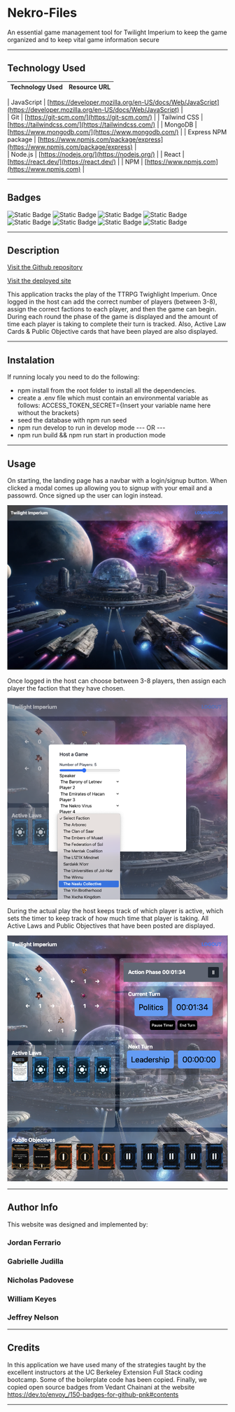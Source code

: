 # Nekro-Files

An essential game management tool for Twilight Imperium to keep the game organized and to keep vital game information secure

---

## Technology Used 

| Technology Used         | Resource URL           | 
| ------------- |:-------------:| 

| JavaScript     | [https://developer.mozilla.org/en-US/docs/Web/JavaScript](https://developer.mozilla.org/en-US/docs/Web/JavaScript)      |   
| Git            |         [https://git-scm.com/](https://git-scm.com/)     |
| Tailwind CSS  |  [https://tailwindcss.com/](https://tailwindcss.com/) |
| MongoDB | [https://www.mongodb.com/](https://www.mongodb.com/)   | 
| Express NPM package | [https://www.npmjs.com/package/express](https://www.npmjs.com/package/express) |   
| Node.js | [https://nodejs.org/](https://nodejs.org/)     |
| React | [https://react.dev/](https://react.dev/)   |
| NPM | [https://www.npmjs.com](https://www.npmjs.com)   |

---

## Badges
![Static Badge](https://img.shields.io/badge/React-20232A?style=for-the-badge&logo=react&logoColor=61DAFB)
![Static Badge](https://img.shields.io/badge/HTML5-E34F26?style=for-the-badge&logo=html5&logoColor=white)
![Static Badge](https://img.shields.io/badge/CSS3-1572B6?style=for-the-badge&logo=css3&logoColor=white)
![Static Badge](https://img.shields.io/badge/Tailwind_CSS-38B2AC?style=for-the-badge&logo=tailwind-css&logoColor=white)
![Static Badge](https://img.shields.io/badge/JavaScript-323330?style=for-the-badge&logo=javascript&logoColor=F7DF1E)
![Static Badge](https://img.shields.io/badge/Node.js-43853D?style=for-the-badge&logo=node.js&logoColor=white)
![Static Badge](https://img.shields.io/badge/Express.js-404D59?style=for-the-badge)
![Static Badge](https://img.shields.io/badge/MongoDB-4EA94B?style=for-the-badge&logo=mongodb&logoColor=white)

---

## Description

[Visit the Github repository](https://github.com/gjudilla/nekro-files)

[Visit the deployed site](XXXXXXXXXX)

This application tracks the play of the TTRPG Twighlight Imperium. Once logged in the host can add the correct number of players (between 3-8), assign the correct factions to each player, and then the game can begin. During each round the phase of the game is displayed and the amount of time each player is taking to complete their turn is tracked. Also, Active Law Cards & Public Objective cards that have been played are also displayed. 

---

## Instalation

If running localy you need to do the following:
* npm install from the root folder to install all the dependencies. 
* create a .env file which must contain an environmental variable as follows: ACCESS_TOKEN_SECRET={Insert your variable name here without the brackets}
* seed the database with npm run seed
* npm run develop to run in develop mode 
--- OR ---
* npm run build && npm run start in production mode  

---


## Usage
On starting, the landing page has a navbar with a login/signup button. When clicked a modal comes up allowing you to signup with your email and a passowrd. Once signed up the user can login instead.

![alt text](./images/landingpageScreenshot.png)

Once logged in the host can choose between 3-8 players, then assign each player the faction that they have chosen.

![alt text](./images/setupScreenshot.png)

During the actual play the host keeps track of which player is active, which sets the timer to keep track of how much time that player is taking. All Active Laws and Public Objectives that have been posted are displayed.

![alt text](./images/round2Screenshot.png)

---

## Author Info

This website was designed and implemented by:

### Jordan Ferrario
### Gabrielle Judilla
### Nicholas Padovese
### William Keyes
### Jeffrey Nelson

---

## Credits

  In this application we have used many of the strategies taught by the excellent instructors at the UC Berkeley Extension Full Stack coding bootcamp. Some of the boilerplate code has been copied. Finally, we copied open source badges from Vedant Chainani at the website https://dev.to/envoy_/150-badges-for-github-pnk#contents 

 --- 

